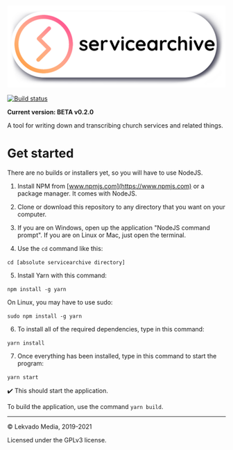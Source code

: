 ![servicearchive logo](https://github.com/lekvado/servicearchive/raw/master/assets/logo/title-pill-color-black.png "servicearchive")

[![Build status](https://github.com/lekvado/servicearchive/workflows/Build%20status/badge.svg)](https://github.com/lekvado/servicearchive/actions?query=workflow%3A%22Build+status%22)

**Current version: BETA v0.2.0**

A tool for writing down and transcribing church services and related things.


# Get started

There are no builds or installers yet, so you will have to use NodeJS.

1. Install NPM from [www.npmjs.com](https://www.npmjs.com) or a package manager. It comes with NodeJS.

2. Clone or download this repository to any directory that you want on your computer.

3. If you are on Windows, open up the application "NodeJS command prompt". If you are on Linux or Mac, just open the terminal.

4. Use the ```cd``` command like this:

  ```cd [absolute servicearchive directory]```

5. Install Yarn with this command:

```npm install -g yarn```

On Linux, you may have to use sudo:

```sudo npm install -g yarn```

6. To install all of the required dependencies, type in this command:

  ```yarn install```

7. Once everything has been installed, type in this command to start the program:

  ```yarn start```

✔️ This should start the application.

To build the application, use the command ```yarn build```.

***

© Lekvado Media, 2019-2021

Licensed under the GPLv3 license.